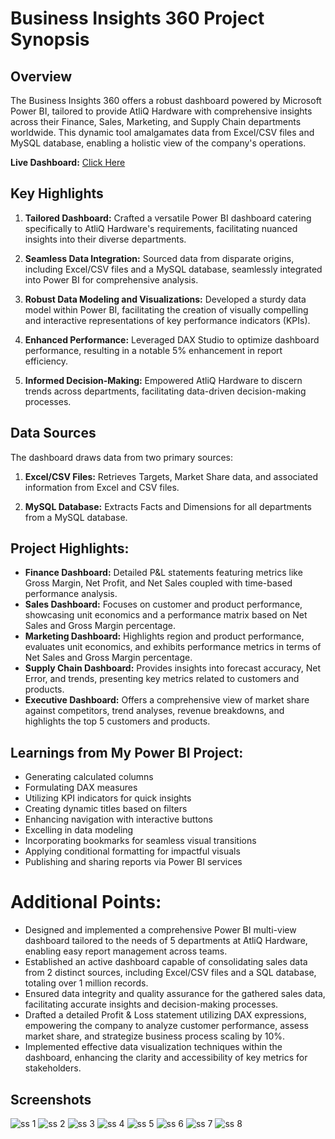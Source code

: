 # Business Insights 360 Project Synopsis

## Overview
The Business Insights 360 offers a robust dashboard powered by Microsoft Power BI, tailored to provide AtliQ Hardware with comprehensive insights across their Finance, Sales, Marketing, and Supply Chain departments worldwide. This dynamic tool amalgamates data from Excel/CSV files and MySQL database, enabling a holistic view of the company's operations.

**Live Dashboard:** [Click Here](https://app.powerbi.com/view?r=eyJrIjoiZTU2N2ZhNzItODYwMS00OGU5LThmYzctNTE0ZDYzOTk2Njc1IiwidCI6ImM2ZTU0OWIzLTVmNDUtNDAzMi1hYWU5LWQ0MjQ0ZGM1YjJjNCJ9)

## Key Highlights
1. **Tailored Dashboard:** Crafted a versatile Power BI dashboard catering specifically to AtliQ Hardware's requirements, facilitating nuanced insights into their diverse departments.
   
2. **Seamless Data Integration:** Sourced data from disparate origins, including Excel/CSV files and a MySQL database, seamlessly integrated into Power BI for comprehensive analysis.
   
3. **Robust Data Modeling and Visualizations:** Developed a sturdy data model within Power BI, facilitating the creation of visually compelling and interactive representations of key performance indicators (KPIs).
   
4. **Enhanced Performance:** Leveraged DAX Studio to optimize dashboard performance, resulting in a notable 5% enhancement in report efficiency.
   
5. **Informed Decision-Making:** Empowered AtliQ Hardware to discern trends across departments, facilitating data-driven decision-making processes.

## Data Sources
The dashboard draws data from two primary sources:

1. **Excel/CSV Files:** Retrieves Targets, Market Share data, and associated information from Excel and CSV files.
   
2. **MySQL Database:** Extracts Facts and Dimensions for all departments from a MySQL database.

## Project Highlights:
- **Finance Dashboard:** Detailed P&L statements featuring metrics like Gross Margin, Net Profit, and Net Sales coupled with time-based performance analysis.
- **Sales Dashboard:** Focuses on customer and product performance, showcasing unit economics and a performance matrix based on Net Sales and Gross Margin percentage.
- **Marketing Dashboard:** Highlights region and product performance, evaluates unit economics, and exhibits performance metrics in terms of Net Sales and Gross Margin percentage.
- **Supply Chain Dashboard:** Provides insights into forecast accuracy, Net Error, and trends, presenting key metrics related to customers and products.
- **Executive Dashboard:** Offers a comprehensive view of market share against competitors, trend analyses, revenue breakdowns, and highlights the top 5 customers and products.

## Learnings from My Power BI Project:
- Generating calculated columns
- Formulating DAX measures
- Utilizing KPI indicators for quick insights
- Creating dynamic titles based on filters
- Enhancing navigation with interactive buttons
- Excelling in data modeling
- Incorporating bookmarks for seamless visual transitions
- Applying conditional formatting for impactful visuals
- Publishing and sharing reports via Power BI services

# Additional Points:
- Designed and implemented a comprehensive Power BI multi-view dashboard tailored to the needs of 5 departments at AtliQ Hardware, enabling easy report management across teams.
- Established an active dashboard capable of consolidating sales data from 2 distinct sources, including Excel/CSV files and a SQL database, totaling over 1 million records.
- Ensured data integrity and quality assurance for the gathered sales data, facilitating accurate insights and decision-making processes.
- Drafted a detailed Profit & Loss statement utilizing DAX expressions, empowering the company to analyze customer performance, assess market share, and strategize business process scaling by 10%.
- Implemented effective data visualization techniques within the dashboard, enhancing the clarity and accessibility of key metrics for stakeholders.

## Screenshots
![ss 1](https://github.com/ManuViswanath/Business-Insights-360/assets/70531153/528bdda5-4be1-42f9-8fad-219a264f7e8c)
![ss 2](https://github.com/ManuViswanath/Business-Insights-360/assets/70531153/33205046-f4d2-4491-b048-0d1dbc91186d)
![ss 3](https://github.com/ManuViswanath/Business-Insights-360/assets/70531153/2103276e-dbfe-4e19-9e83-8ad280ac594e)
![ss 4](https://github.com/ManuViswanath/Business-Insights-360/assets/70531153/70c0bd4d-5060-42fd-8b35-dbba0d61cd74)
![ss 5](https://github.com/ManuViswanath/Business-Insights-360/assets/70531153/b9d06ced-26e7-47c1-9a0a-e29d72c34234)
![ss 6](https://github.com/ManuViswanath/Business-Insights-360/assets/70531153/9630ce78-2519-48a9-a933-8eb3be4b6b65)
![ss 7](https://github.com/ManuViswanath/Business-Insights-360/assets/70531153/745c4551-d105-4b7e-adc3-9b0b0dae09fc)
![ss 8](https://github.com/ManuViswanath/Business-Insights-360/assets/70531153/42eeaa67-f58c-46fa-b0c5-e3bf27fde4dc)
